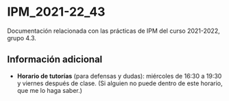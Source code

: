 # IPM_2021-22_43

Documentación relacionada con las prácticas de IPM del curso 2021-2022, grupo 4.3.


## Información adicional

- **Horario de tutorías** (para defensas y dudas): miércoles de 16:30 a 19:30 y viernes después de clase. (Si alguien no puede dentro de este horario, que me lo haga saber.)
